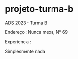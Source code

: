 # projeto-turma-b
ADS 2023 - Turma B

Endereço : Nunca mexa, N° 69

Experiencia :

Simplesmente nada

